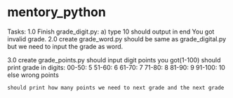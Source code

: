 # mentory_python


Tasks:
1.0
    Finish grade_digit.py:
        a) type 10 should output in end You got invalid grade.
2.0
    create grade_word.py
    should be same as grade_digital.py but we need to input the grade as word.

3.0
    create grade_points.py
    should input digit points you got(1-100)
    should print grade in digits:
        00-50: 5
        51-60: 6
        61-70: 7
        71-80: 8
        81-90: 9
        91-100: 10
        else wrong points
    
    should print how many points we need to next grade and the next grade

        